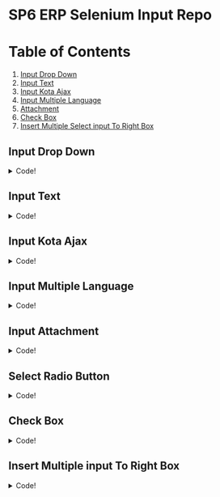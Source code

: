 
# SP6 ERP Selenium **Input** Repo

# Table of Contents
1. [Input Drop Down](#Input-Drop-Down)
2. [Input Text](#Input-Text)
3. [Input Kota Ajax](#Input-Kota-Ajax)
4. [Input Multiple Language](#Input-Multiple-Language)
5. [Attachment](#Input-Attachment)
6. [Check Box](#Check-Box)
7. [Insert Multiple Select input To Right Box](#Insert-Multiple-input-To-Right-Box)

## Input Drop Down
<details>
<summary> Code! </summary>

```JAVA
if (!CP_TYPE.equalsIgnoreCase("")) {
    Select inp_company_type = new Select(fluentWait(By.id("inp_company_type")));
    inp_company_type.selectByVisibleText(CP_TYPE);
    String value = inp_company_type.getFirstSelectedOption().getText();
    try {
        Assert.assertEquals(value, CP_TYPE);
        test.get().pass("<small>[Selectbox]</small> Company Type : " + value);
    } catch (AssertionError e) {
        test.get().fail("<small>[Selectbox]</small> Company Type : " + value);
        throw e;
    }
    Thread.sleep(500);
}
```
<details>
<summary> What is Look Like! </summary>

![Example](https://i.ibb.co/bmMNvTT/Drop-Down-Input.png)

</details>

</details>


## Input Text
<details>
<summary> Code! </summary>

```JAVA
if(!CP_NAME.equalsIgnoreCase("")) {
    WebElement x = fluentWait(By.id("inp_company_name"));
    x.sendKeys(Keys.HOME, Keys.chord(Keys.SHIFT, Keys.END), CP_NAME);
    String val = x.getAttribute("value");
    Assert.assertEquals(val, CP_NAME);
    test.get().pass("<small>[Textfield]</small> Company Name : " + val);
    Thread.sleep(500);
}
```
<details>
<summary> What is Look Like! </summary>

![Example](https://i.ibb.co/0DK0KLB/Text-Input.png)

</details>

</details>

## Input Kota Ajax
<details>
<summary> Code! </summary>

```JAVA
if(!CITY.equalsIgnoreCase("")) {
    WebElement inp_city_id = fluentWait(By.id("inp_city_id"));
    inp_city_id.clear();
    inp_city_id.sendKeys(CITY);
    String inp_city_idval = inp_city_id.getAttribute("value");
    try
    {
        Assert.assertEquals(inp_city_idval, CITY);
        test.get().pass("<small>[Input Textfield or Suggestion Tip]</small> City : " + inp_city_idval);
    }
    catch (AssertionError e)
    {
        test.get().fail("<small>[Input Textfield or Suggestion Tip]</small> City : " + inp_city_idval);
        throw e;
    }
    wait.until(ExpectedConditions.elementToBeClickable(By.xpath("//td[contains(., '" + CITY + "')]")));
    WebElement city = fluentWait(By.xpath("//td[contains(., '" + CITY + "')]"));
    city.click();
    Thread.sleep(500);
}
```
<details>
<summary> What is Look Like! </summary>

![Example](https://i.ibb.co/qdRNmP9/City-Ajax-Input.png)

</details>

</details>

## Input Multiple Language
<details>
<summary> Code! </summary>

```JAVA
if (!NAME.equalsIgnoreCase("")) {
    String[] st_desc = NAME.split(", ");
    String[] lang = LANG.split(", ");
    for(int i = 0;i < st_desc.length;i++)
    {
        WebElement x = fluentWait(By.id("inp_pos_name_" + lang[i]));
        x.sendKeys(Keys.HOME, Keys.chord(Keys.SHIFT, Keys.END), st_desc[i]);
        Thread.sleep(500);
        String val = x.getAttribute("value");
        Assert.assertEquals(val, st_desc[i]);
        test.get().pass("<small>[Input Textfield]</small> Unit Name : " + st_desc[i]);
    }
    Thread.sleep(1000);
}
```
### Multiple Language Field With FCK Text Editor

```JAVA
if (!VISION.equalsIgnoreCase("")) {
    String[] st_desc = VISION.split(", ");
    String[] lang = LANG.split(", ");
    for(int i = 0;i < st_desc.length;i++) {
        try {
            wait.until(ExpectedConditions.frameToBeAvailableAndSwitchToIt(By.xpath("//*[@id=\"inp_vision_"+ lang[i] +"___Frame\"]")));
            wait.until(ExpectedConditions.frameToBeAvailableAndSwitchToIt(By.xpath("//*[@id=\"xEditingArea\"]/iframe")));
            WebElement body = driver.findElement(By.tagName("body"));
            if(body != null) {
                System.out.println("body "+i+" exist");
            } else {
                System.out.println("body "+i+" not exist");
            }
            System.out.println(lang[i]); // debug
            System.out.println(st_desc[i]); // debug
            body.clear();
            body.sendKeys(st_desc[i]);
            Thread.sleep(500);
            test.get().pass("<small>[Input FCK Text Editor]</small> Vision : " + st_desc[i]);
            driver.switchTo().parentFrame();
        } catch(Exception e) {
            System.out.println("Error. "+e.getMessage());
        }
        System.out.println("loop "+i); // debug
        driver.switchTo().parentFrame();
    }
    Thread.sleep(500);
}
```

<details>
<summary> What is Look Like! </summary>

#### Standard
![Example](https://i.ibb.co/qNVJ5XK/Standard-Language-Input.png)

#### FCKEditor
![Example](https://i.ibb.co/HGmSDQ6/FCKEditor-Input.png)

</details>

</details>

## Input Attachment
<details>
<summary> Code! </summary>

```JAVA
if(!ATTACHMENT.equalsIgnoreCase("")) {
    WebElement inp_filename_new = fluentWait(By.id("inp_filename_new"));
    inp_filename_new.sendKeys(curr + ATTACHMENT);
    Thread.sleep(500);
    String[][] data = {
            {"<small>[Attach]</small>"},
            {"<b>File Attachment</b>"},
            {ATTACHMENT}
    };
    test.get().pass(MarkupHelper.createTable(data));
}
```

<details>
<summary> What is Look Like! </summary>

![Example](https://i.ibb.co/WgF2C8n/Attachment.png)

</details>

</details>

##  Select Radio Button
<details>
<summary> Code! </summary>

```JAVA
WebElement inp_pos_flag = fluentWait(By.xpath("//input[@name='inp_pos_flag' and @title='Job Position']"));
inp_pos_flag.click();

String inp_pos_flagval = inp_pos_flag.getAttribute("title");
try {
    Assert.assertEquals(inp_pos_flagval, "Job Position");
    String[][] data = {
            {"<small>[Radio Button]</small>"},
            {"<b>Position Flag</b>"},
            {inp_pos_flagval}
    };
    test.get().pass(MarkupHelper.createTable(data));
} catch (AssertionError e) {
    test.get().fail(MarkupHelper
            .createCodeBlock("Position Flag \n[EXPECTED] : Job Position, [ACTUAL] : " + inp_pos_flagval));
    throw e;
}
Thread.sleep(500);
```

### Conditional Radio Button

```JAVA
if (OPT_TO_REJECT.equalsIgnoreCase("Yes")) {
    WebElement inp_pos_flag = fluentWait(By.xpath("//input[@id='inp_give_option_reject' and @title='Yes']"));
    inp_pos_flag.click();
    String inp_pos_flagval = inp_pos_flag.getAttribute("title");
    try {
        Assert.assertEquals(inp_pos_flagval, "Yes");
        String[][] data = {
                {"<small>[Radio Button]</small>"},
                {"<b>Position Flag</b>"},
                {inp_pos_flagval}
        };
        test.get().pass(MarkupHelper.createTable(data));
    } catch (AssertionError e) {
        test.get().fail(MarkupHelper
                .createCodeBlock("Position Flag \n[EXPECTED] : Yes, [ACTUAL] : " + inp_pos_flagval));
        throw e;
    }
} else {
    WebElement inp_pos_flag = fluentWait(By.xpath("//input[@id='inp_trackable_acceptance' and @title='No']"));
    inp_pos_flag.click();
    String inp_pos_flagval = inp_pos_flag.getAttribute("title");
    try {
        Assert.assertEquals(inp_pos_flagval, "Track Acceptance");
        String[][] data = {
                {"<small>[Radio Button]</small>"},
                {"<b>Position Flag</b>"},
                {inp_pos_flagval}
        };
        test.get().pass(MarkupHelper.createTable(data));
    } catch (AssertionError e) {
        test.get().fail(MarkupHelper
                .createCodeBlock("Position Flag \n[EXPECTED] : No, [ACTUAL] : " + inp_pos_flagval));
        throw e;
    }
}
```

<details>
<summary> What is Look Like! </summary>

![Example](https://i.ibb.co/H27CdgT/Radio-Box-Input.png)

</details>

</details>

##   Check Box
<details>
<summary> Code! </summary>

### Double Click Check
```JAVA
WebElement check = driver.findElement(By.id("inp_pos_active"));
for(int i=0; i<2; i++) {
    check.click();
    test.get().pass("<small>[Textfield]</small> Check Box Clicked");
}
```

### Single Click Check
```JAVA
if (!STATUS.equalsIgnoreCase("Active")) {
    WebElement inp_pos_active = fluentWait(By.id("inp_pos_active"));
    inp_pos_active.click();
    Thread.sleep(500);
    if (!inp_pos_active.isSelected()) {
        test.get()
                .pass(MarkupHelper.createCodeBlock("[Checkbox] Active : Unchecked"));
    } else {
        test.get().fail(MarkupHelper.createCodeBlock("Failed Unchecked [Checkbox] Active"));
    }
}
```
<details>
<summary> What is Look Like! </summary>

![Example](https://i.ibb.co/Yy1Vqhr/Check-Box-Input.png)

</details>

</details>


## Insert Multiple input To Right Box
<details>
<summary> Code! </summary>

### With Search
```JAVA
if (!GRADE.equalsIgnoreCase("")) {
    String[] typeofL = GRADE.split(", ");
    for (String eltypeofL : typeofL) {
        if (eltypeofL != null && eltypeofL.length() > 0) {
            WebElement tol = fluentWait(By.id("inp_lstgradecode"));
            tol.sendKeys("");
            tol.sendKeys(eltypeofL);
            Thread.sleep(8000);
            WebElement found = fluentWait(By.cssSelector("#unselinp_lstgradecode > option:nth-child(1)"));
            actions.doubleClick(found).perform();
            Thread.sleep(3000);
            tol.clear();
            Thread.sleep(500);
            String[][] data = {
                    {"<small>[Multiple Selectbox]</small>"},
                    {"<b>Grade</b>"},
                    {eltypeofL}
            };
            test.get().pass(MarkupHelper.createTable(data));
        }
    }
}
```
### Without Search
```JAVA
if (!ORG_UNIT.equalsIgnoreCase("")) {
        String[] split = ORG_UNIT.split(", ");
        for(int i = 0;i < split.length;i++){
            Select item = new Select(driver.findElement(By.xpath("//*[@id=\"unselinp_division\"]")));
            item.selectByVisibleText(split[i]);
            Thread.sleep(300);
        }
        WebElement found = fluentWait(By.cssSelector("#tr_inp_grade > td:nth-child(2) > table:nth-child(4) > tbody:nth-child(1) > tr:nth-child(1) > td:nth-child(2) > input:nth-child(1)"));
        found.click();
}
Thread.sleep(1000);
```

<details>
<summary> What is Look Like! </summary>

#### With Search Box
![Example](https://i.ibb.co/554tVtV/Multiple-Select-with-search.png)

#### Without Search Box
![Example](https://i.ibb.co/NL9PBqS/Multiple-Select-Without-search.png)

</details>

</details>


